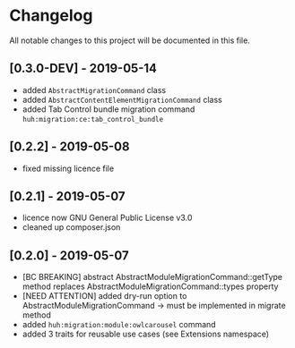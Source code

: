 # Changelog
All notable changes to this project will be documented in this file.

## [0.3.0-DEV] - 2019-05-14

* added `AbstractMigrationCommand` class
* added `AbstractContentElementMigrationCommand` class
* added Tab Control bundle migration command `huh:migration:ce:tab_control_bundle`

## [0.2.2] - 2019-05-08

* fixed missing licence file

## [0.2.1] - 2019-05-07

* licence now GNU General Public License v3.0
* cleaned up composer.json

## [0.2.0] - 2019-05-07

* [BC BREAKING] abstract AbstractModuleMigrationCommand::getType method replaces AbstractModuleMigrationCommand::types property
* [NEED ATTENTION] added dry-run option to AbstractModuleMigrationCommand -> must be implemented in migrate method
* added `huh:migration:module:owlcarousel` command
* added 3 traits for reusable use cases (see Extensions namespace)
